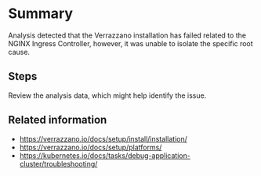 # Summary
Analysis detected that the Verrazzano installation has failed related to the NGINX Ingress Controller, however, it was unable to isolate the specific root cause.

## Steps

Review the analysis data, which might help identify the issue.

## Related information
* https://verrazzano.io/docs/setup/install/installation/
* https://verrazzano.io/docs/setup/platforms/
* https://kubernetes.io/docs/tasks/debug-application-cluster/troubleshooting/
